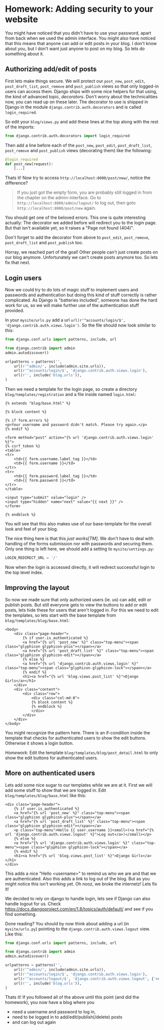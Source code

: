 # Homework: Adding security to your website

You might have noticed that you didn't have to use your password, apart from back when we used the admin interface. You might also have noticed that this means that anyone can add or edit posts in your blog. I don't know about you, but I don't want just anyone to post on my blog. So lets do something about it.

## Authorizing add/edit of posts

First lets make things secure. We will protect our `post_new`, `post_edit`, `post_draft_list`, `post_remove` and `post_publish` views so that only logged-in users can access them. Django ships with some nice helpers for that using, the kind of advanced topic, _decorators_. Don't worry about the technicalities now, you can read up on these later. The decorator to use is shipped in Django in the module `django.contrib.auth.decorators` and is called `login_required`.

So edit your `blog/views.py` and add these lines at the top along with the rest of the imports:

```python
from django.contrib.auth.decorators import login_required
```

Then add a line before each of the `post_new`, `post_edit`, `post_draft_list`, `post_remove` and `post_publish` views (decorating them) like the following:

```python
@login_required
def post_new(request):
    [...]
```

Thats it! Now try to access `http://localhost:8000/post/new/`, notice the difference?

> If you just got the empty form, you are probably still logged in from the chapter on the admin-interface. Go to `http://localhost:8000/admin/logout/` to log out, then goto `http://localhost:8000/post/new` again.

You should get one of the beloved errors. This one is quite interesting actually: The decorator we added before will redirect you to the login page. But that isn't available yet, so it raises a "Page not found (404)".

Don't forget to add the decorator from above to `post_edit`, `post_remove`, `post_draft_list` and `post_publish` too.

Horray, we reached part of the goal! Other people can't just create posts on our blog anymore. Unfortunately we can't create posts anymore too. So lets fix that next.

## Login users

Now we could try to do lots of magic stuff to implement users and passwords and authentication but doing this kind of stuff correctly is rather complicated. As Django is "batteries included", someone has done the hard work for us, so we will make further use of the authentication stuff provided.

In your `mysite/urls.py` add a url `url(r'^accounts/login/$', 'django.contrib.auth.views.login')`. So the file should now look similar to this:

```python
from django.conf.urls import patterns, include, url

from django.contrib import admin
admin.autodiscover()

urlpatterns = patterns('',
    url(r'^admin/', include(admin.site.urls)),
    url(r'^accounts/login/$', 'django.contrib.auth.views.login'),
    url(r'', include('blog.urls')),
)
```

Then we need a template for the login page, so create a directory `blog/templates/registration` and a file inside named `login.html`:

```django
{% extends "blog/base.html" %}

{% block content %}

{% if form.errors %}
<p>Your username and password didn't match. Please try again.</p>
{% endif %}

<form method="post" action="{% url 'django.contrib.auth.views.login' %}">
{% csrf_token %}
<table>
<tr>
    <td>{{ form.username.label_tag }}</td>
    <td>{{ form.username }}</td>
</tr>
<tr>
    <td>{{ form.password.label_tag }}</td>
    <td>{{ form.password }}</td>
</tr>
</table>

<input type="submit" value="login" />
<input type="hidden" name="next" value="{{ next }}" />
</form>

{% endblock %}
```

You will see that this also makes use of our base-template for the overall look and feel of your blog.

The nice thing here is that this _just works[TM]_. We don't have to deal with handling of the forms submission nor with passwords and securing them. Only one thing is left here, we should add a setting to `mysite/settings.py`:

```python
LOGIN_REDIRECT_URL = '/'
```

Now when the login is accessed directly, it will redirect successful login to the top level index.

## Improving the layout

So now we made sure that only authorized users (ie. us) can add, edit or publish posts. But still everyone gets to view the buttons to add or edit posts, lets hide these for users that aren't logged in. For this we need to edit the templates, so lets start with the base template from `blog/templates/blog/base.html`:

```django
<body>
    <div class="page-header">
        {% if user.is_authenticated %}
        <a href="{% url 'post_new' %}" class="top-menu"><span class="glyphicon glyphicon-plus"></span></a>
        <a href="{% url 'post_draft_list' %}" class="top-menu"><span class="glyphicon glyphicon-edit"></span></a>
        {% else %}
        <a href="{% url 'django.contrib.auth.views.login' %}" class="top-menu"><span class="glyphicon glyphicon-lock"></span></a>
        {% endif %}
        <h1><a href="{% url 'blog.views.post_list' %}">Django Girls</a></h1>
    </div>
    <div class="content">
        <div class="row">
            <div class="col-md-8">
            {% block content %}
            {% endblock %}
            </div>
        </div>
    </div>
</body>
```

You might recognize the pattern here. There is an if-condition inside the template that checks for authenticated users to show the edit buttons. Otherwise it shows a login button.

*Homework*: Edit the template `blog/templates/blog/post_detail.html` to only show the edit buttons for authenticated users.

## More on authenticated users

Lets add some nice sugar to our templates while we are at it. First we will add some stuff to show that we are logged in. Edit `blog/templates/blog/base.html` like this:

```django
<div class="page-header">
    {% if user.is_authenticated %}
    <a href="{% url 'post_new' %}" class="top-menu"><span class="glyphicon glyphicon-plus"></span></a>
    <a href="{% url 'post_draft_list' %}" class="top-menu"><span class="glyphicon glyphicon-edit"></span></a>
    <p class="top-menu">Hello {{ user.username }}<small>(<a href="{% url 'django.contrib.auth.views.logout' %}">Log out</a>)</small></p>
    {% else %}
    <a href="{% url 'django.contrib.auth.views.login' %}" class="top-menu"><span class="glyphicon glyphicon-lock"></span></a>
    {% endif %}
    <h1><a href="{% url 'blog.views.post_list' %}">Django Girls</a></h1>
</div>
```

This adds a nice "Hello &lt;username&gt;" to remind us who we are and that we are authenticated. Also this adds a link to log out of the blog. But as you might notice this isn't working yet. Oh nooz, we broke the internetz! Lets fix it!

We decided to rely on django to handle login, lets see if Django can also handle logout for us. Check https://docs.djangoproject.com/en/1.8/topics/auth/default/ and see if you find something.

Done reading? You should by now think about adding a url (in `mysite/urls.py`) pointing to the `django.contrib.auth.views.logout` view. Like this:

```python
from django.conf.urls import patterns, include, url

from django.contrib import admin
admin.autodiscover()

urlpatterns = patterns('',
    url(r'^admin/', include(admin.site.urls)),
    url(r'^accounts/login/$', 'django.contrib.auth.views.login'),
    url(r'^accounts/logout/$', 'django.contrib.auth.views.logout', {'next_page': '/'}),
    url(r'', include('blog.urls')),
)
```

Thats it! If you followed all of the above until this point (and did the homework), you now have a blog where you

 - need a username and password to log in,
 - need to be logged in to add/edit/publish(/delete) posts
 - and can log out again
